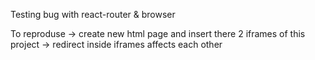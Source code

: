 Testing bug with react-router & browser

To reproduse -> create new html page and insert there 2 iframes of this project -> redirect inside iframes affects each other 
